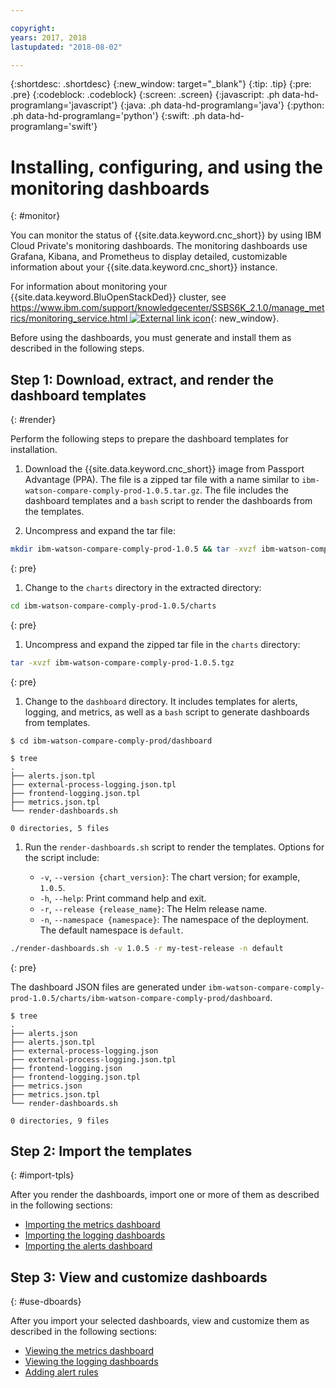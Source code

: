 ```yaml
---

copyright:
years: 2017, 2018
lastupdated: "2018-08-02"

---
```


{:shortdesc: .shortdesc}
{:new_window: target="_blank"}
{:tip: .tip}
{:pre: .pre}
{:codeblock: .codeblock}
{:screen: .screen}
{:javascript: .ph data-hd-programlang='javascript'}
{:java: .ph data-hd-programlang='java'}
{:python: .ph data-hd-programlang='python'}
{:swift: .ph data-hd-programlang='swift'}

# Installing, configuring, and using the monitoring dashboards
{: #monitor}

You can monitor the status of {{site.data.keyword.cnc_short}} by using IBM Cloud Private's monitoring dashboards. The monitoring dashboards use Grafana, Kibana, and Prometheus to display detailed, customizable information about your {{site.data.keyword.cnc_short}} instance.

For information about monitoring your {{site.data.keyword.BluOpenStackDed}} cluster, see [https://www.ibm.com/support/knowledgecenter/SSBS6K_2.1.0/manage_metrics/monitoring_service.html ![External link icon](../../icons/launch-glyph.svg "External link icon")](https://www.ibm.com/support/knowledgecenter/SSBS6K_2.1.0/manage_metrics/monitoring_service.html){: new_window}.

Before using the dashboards, you must generate and install them as described in the following steps.

## Step 1: Download, extract, and render the dashboard templates
{: #render}

Perform the following steps to prepare the dashboard templates for installation.

1. Download the {{site.data.keyword.cnc_short}} image from Passport Advantage (PPA). The file is a zipped tar file with a name similar to `ibm-watson-compare-comply-prod-1.0.5.tar.gz`. The file includes the dashboard templates and a `bash` script to render the dashboards from the templates.

1. Uncompress and expand the tar file:
  ```bash
  mkdir ibm-watson-compare-comply-prod-1.0.5 && tar -xvzf ibm-watson-compare-comply-prod-1.0.5.tar.gz -C ibm-watson-compare-comply-prod-1.0.5
  ``` 
  {: pre}

1. Change to the `charts` directory in the extracted directory:
  ```bash
  cd ibm-watson-compare-comply-prod-1.0.5/charts
  ```
  {: pre}

1. Uncompress and expand the zipped tar file in the `charts` directory:
  ```bash
  tar -xvzf ibm-watson-compare-comply-prod-1.0.5.tgz
  ```
  {: pre}

1. Change to the `dashboard` directory. It includes templates for alerts, logging, and metrics, as well as a `bash` script to generate dashboards
from templates.
  ```
  $ cd ibm-watson-compare-comply-prod/dashboard
  
  $ tree
  .
  ├── alerts.json.tpl
  ├── external-process-logging.json.tpl
  ├── frontend-logging.json.tpl
  ├── metrics.json.tpl
  └── render-dashboards.sh

  0 directories, 5 files
  ```

1. Run the `render-dashboards.sh` script to render the templates. Options for the script include:
  
    - `-v`, `--version {chart_version}`: The chart version; for example, `1.0.5`.
    - `-h`, `--help`: Print command help and exit.
    - `-r`, `--release {release_name}`: The Helm release name.
    - `-n`, `--namespace {namespace}`: The namespace of the deployment. The default namespace is `default`.

  ```bash
  ./render-dashboards.sh -v 1.0.5 -r my-test-release -n default
  ```
  {: pre}

The dashboard JSON files are generated under `ibm-watson-compare-comply-prod-1.0.5/charts/ibm-watson-compare-comply-prod/dashboard`.

  ```
  $ tree
  .
  ├── alerts.json
  ├── alerts.json.tpl
  ├── external-process-logging.json
  ├── external-process-logging.json.tpl
  ├── frontend-logging.json
  ├── frontend-logging.json.tpl
  ├── metrics.json
  ├── metrics.json.tpl
  └── render-dashboards.sh

  0 directories, 9 files
  ```

## Step 2: Import the templates
{: #import-tpls}

After you render the dashboards, import one or more of them as described in the following sections:

  - [Importing the metrics dashboard](metrics.html#import)
  - [Importing the logging dashboards](logging.html#import)
  - [Importing the alerts dashboard](alerts.html#import)

## Step 3: View and customize dashboards
{: #use-dboards}

After you import your selected dashboards, view and customize them as described in the following sections:

  - [Viewing the metrics dashboard](metrics.html#view)
  - [Viewing the logging dashboards](logging.html#view)
  - [Adding alert rules](alerts.html#add)
